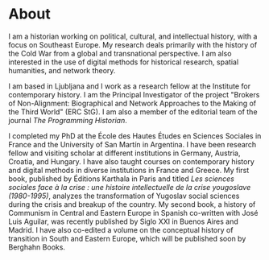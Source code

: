 # About

I am a historian working on political, cultural, and intellectual history, with a focus on Southeast Europe. My research deals primarily with the history of the Cold War from a global and transnational perspective. I am also interested in the use of digital methods for historical research, spatial humanities, and network theory.


I am based in Ljubljana and I work as a research fellow at the Institute for contemporary history. I am the Principal Investigator of the project "Brokers of Non-Alignment: Biographical and Network Approaches to the Making of the Third World" (ERC StG). I am also a member of the editorial team of the journal *The Programming Historian*.

I completed my PhD at the École des Hautes Études en Sciences Sociales in France and the University of San Martín in Argentina. I have been research fellow and visiting scholar at different institutions in Germany, Austria, Croatia, and Hungary. I have also taught courses on contemporary history and digital methods in diverse institutions in France and Greece. My first book, published by Éditions Karthala in Paris and titled *Les sciences sociales face à la crise : une histoire intellectuelle de la crise yougoslave (1980-1995)*, analyzes the transformation of Yugoslav social sciences during the crisis and breakup of the country. My second book, a history of Communism in Central and Eastern Europe in Spanish co-written with José Luis Aguilar, was recently published by Siglo XXI in Buenos Aires and Madrid. I have also co-edited a volume on the conceptual history of transition in South and Eastern Europe, which will be published soon by Berghahn Books.
